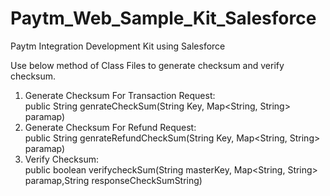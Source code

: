 # Paytm_Web_Sample_Kit_Salesforce
Paytm Integration Development Kit using Salesforce

Use below method of Class Files to generate checksum and verify checksum.

  1. Generate Checksum For Transaction Request:  
    public String genrateCheckSum(String Key, Map<String, String> paramap)
  2. Generate Checksum For Refund Request:  
    public String genrateRefundCheckSum(String Key, Map<String, String> paramap)
  3. Verify Checksum:  
    public boolean verifycheckSum(String masterKey, Map<String, String>  paramap,String responseCheckSumString)
